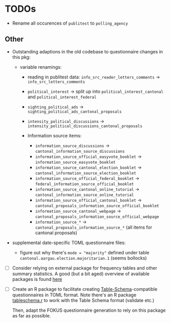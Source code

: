 # TODOs

-   Rename all occurences of `publitest` to `polling_agency`

## Other

-   Outstanding adaptions in the old codebase to questionnaire changes in this pkg:

    -   variable renamings:

        -   reading in publitest data: `info_src_reader_letters_comments` -> `info_src_letters_comments`

        -   `political_interest` -> split up into `political_interest_cantonal` and `political_interest_federal`

        -   `sighting_political_ads` -> `sighting_political_ads_cantonal_proposals`

        -   `intensity_political_discussions` -> `intensity_political_discussions_cantonal_proposals`

        -   Information source items:

            -   `information_source_discussions` -> `cantonal_information_source_discussions`
            -   `information_source_official_easyvote_booklet` -> `information_source_easyvote_booklet`
            -   `information_source_cantonal_election_booklet` -> `cantonal_information_source_election_booklet`
            -   `information_source_official_federal_booklet` -> `federal_information_source_official_booklet`
            -   `information_source_cantonal_online_tutorial` -> `cantonal_information_source_online_tutorial`
            -   `information_source_official_cantonal_booklet` -> `cantonal_proposals_information_source_official_booklet`
            -   `information_source_cantonal_webpage` -> `cantonal_proposals_information_source_official_webpage`
            -   `information_source_*` -> `cantonal_proposals_information_source_*` (all items for cantonal proposals)

-   supplemental date-specific TOML questionnaire files:

    -   figure out why there's `mode = "majority"` defined under table `cantonal.aargau.election.majoritarian.1` (seems bollocks)

-   [ ] Consider relying on external package for frequency tables and other summary statistics. A good (but a bit aged) overview of available packages is found
    [here](https://dabblingwithdata.wordpress.com/2017/12/20/my-favourite-r-package-for-frequency-tables/)

-   [ ] Create an R package to facilitate creating [Table-Schema](https://specs.frictionlessdata.io/table-schema/)-compatible questionnaires in TOML format.
    Note there's an R package [tableschema.r](https://libraries.frictionlessdata.io/docs/table-schema/rlang) to work with the Table Schema format (validate
    etc.)

    Then, adapt the FOKUS questionnaire generation to rely on this package as far as possible.
